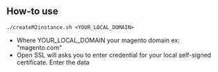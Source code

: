 ## How-to use
```
./createM2instance.sh <YOUR_LOCAL_DOMAIN>
```
- Where YOUR_LOCAL_DOMAIN your magento domain ex: "magento.com" 
- Open SSL will asks you to enter credential for your local self-signed certificate. Enter the data

